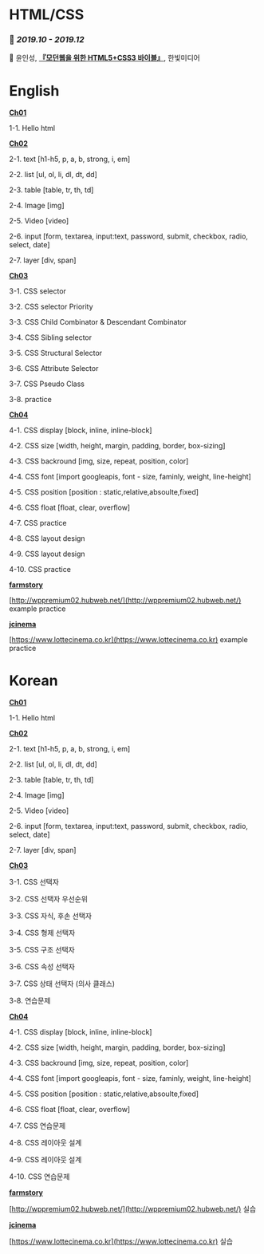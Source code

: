 # HTML/CSS

### 📆 *2019.10 - 2019.12*

📘 윤인성, **[『모던웹을 위한 HTML5+CSS3 바이블』](http://www.hanbit.co.kr/store/books/look.php?p_code=B8371709349)**, 한빛미디어

# English

**[Ch01](https://github.com/leedaham/academy-HTML-CSS-2019/tree/master/ch01)**

1-1. Hello html

**[Ch02](https://github.com/leedaham/academy-HTML-CSS-2019/tree/master/ch02)**

2-1. text [h1-h5, p, a, b, strong, i, em]

2-2. list [ul, ol, li, dl, dt, dd]

2-3. table [table, tr, th, td]

2-4. Image [img]

2-5. Video [video]

2-6. input [form, textarea, input:text, password, submit, checkbox, radio, select, date]

2-7. layer [div, span]

**[Ch03](https://github.com/leedaham/academy-HTML-CSS-2019/tree/master/ch03)**

3-1. CSS selector

3-2. CSS selector Priority

3-3. CSS Child Combinator & Descendant Combinator

3-4. CSS Sibling selector

3-5. CSS Structural Selector

3-6. CSS Attribute Selector

3-7. CSS Pseudo Class

3-8. practice

**[Ch04](https://github.com/leedaham/academy-HTML-CSS-2019/tree/master/ch04)**

4-1. CSS display [block, inline, inline-block]

4-2. CSS size [width, height, margin, padding, border, box-sizing]

4-3. CSS backround [img, size, repeat, position, color]

4-4. CSS font [import googleapis, font - size, faminly, weight, line-height]

4-5. CSS position [position : static,relative,absoulte,fixed]

4-6. CSS float [float, clear, overflow]

4-7. CSS practice

4-8. CSS layout design

4-9. CSS layout design

4-10. CSS practice

[**farmstory**](https://github.com/leedaham/academy-HTML-CSS-2019/tree/master/farmstory)

[http://wppremium02.hubweb.net/](http://wppremium02.hubweb.net/) example practice

[**jcinema**](https://github.com/leedaham/academy-HTML-CSS-2019/tree/master/jcinema)

[https://www.lottecinema.co.kr](https://www.lottecinema.co.kr) example practice

# Korean

**[Ch01](https://github.com/leedaham/academy-HTML-CSS-2019/tree/master/ch01)**

1-1. Hello html

**[Ch02](https://github.com/leedaham/academy-HTML-CSS-2019/tree/master/ch02)**

2-1. text [h1-h5, p, a, b, strong, i, em]

2-2. list [ul, ol, li, dl, dt, dd]

2-3. table [table, tr, th, td]

2-4. Image [img]

2-5. Video [video]

2-6. input [form, textarea, input:text, password, submit, checkbox, radio, select, date]

2-7. layer [div, span]

**[Ch03](https://github.com/leedaham/academy-HTML-CSS-2019/tree/master/ch03)**

3-1. CSS 선택자

3-2. CSS 선택자 우선순위

3-3. CSS 자식, 후손 선택자

3-4. CSS 형제 선택자

3-5. CSS 구조 선택자

3-6. CSS 속성 선택자

3-7. CSS 상태 선택자 (의사 클래스)

3-8. 연습문제

**[Ch04](https://github.com/leedaham/academy-HTML-CSS-2019/tree/master/ch04)**

4-1. CSS display [block, inline, inline-block]

4-2. CSS size [width, height, margin, padding, border, box-sizing]

4-3. CSS backround [img, size, repeat, position, color]

4-4. CSS font [import googleapis, font - size, faminly, weight, line-height]

4-5. CSS position [position : static,relative,absoulte,fixed]

4-6. CSS float [float, clear, overflow]

4-7. CSS 연습문제

4-8. CSS 레이아웃 설계

4-9. CSS 레이아웃 설계

4-10. CSS 연습문제

[**farmstory**](https://github.com/leedaham/academy-HTML-CSS-2019/tree/master/farmstory)

[http://wppremium02.hubweb.net/](http://wppremium02.hubweb.net/) 실습

[**jcinema**](https://github.com/leedaham/academy-HTML-CSS-2019/tree/master/jcinema)

[https://www.lottecinema.co.kr](https://www.lottecinema.co.kr) 실습
